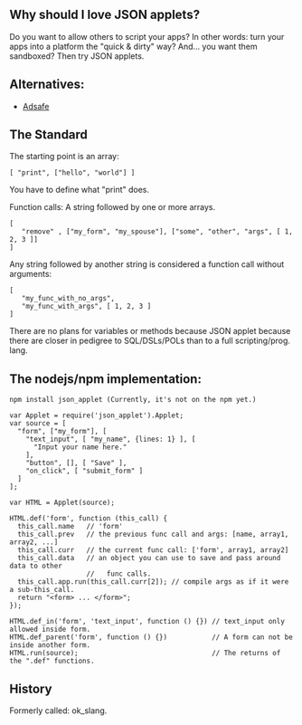 
Why should I love JSON applets?
-------------------------------

Do you want to allow others to script your apps? In other words: turn your apps into a
platform the "quick & dirty" way? And... you want them sandboxed? Then try JSON applets. 


Alternatives:
-------------

* [Adsafe](http://www.adsafe.org/)

The Standard
-------------------------

The starting point is an array:

    [ "print", ["hello", "world"] ]

You have to define what "print" does.

Function calls: A string followed by one or more arrays.

    [
       "remove" , ["my_form", "my_spouse"], ["some", "other", "args", [ 1, 2, 3 ]]
    ]

Any string followed by another string is considered a function call without arguments:

    [
       "my_func_with_no_args",
       "my_func_with_args", [ 1, 2, 3 ]
    ]

There are no plans for variables or methods because JSON applet because
there are closer in pedigree to SQL/DSLs/POLs than to a full scripting/prog. lang.

The nodejs/npm implementation:
------------------------------

    npm install json_applet (Currently, it's not on the npm yet.)

    var Applet = require('json_applet').Applet;
    var source = [
      "form", ["my_form"], [
        "text_input", [ "my_name", {lines: 1} ], [
          "Input your name here."
        ],
        "button", [], [ "Save" ],
        "on_click", [ "submit_form" ]
      ]
    ];

    var HTML = Applet(source);

    HTML.def('form', function (this_call) {
      this_call.name   // 'form'
      this_call.prev   // the previous func call and args: [name, array1, array2, ...]
      this_call.curr   // the current func call: ['form', array1, array2]
      this_call.data   // an object you can use to save and pass around data to other
                       //   func calls.
      this_call.app.run(this_call.curr[2]); // compile args as if it were a sub-this_call.
      return "<form> ... </form>";
    });

    HTML.def_in('form', 'text_input', function () {}) // text_input only allowed inside form.
    HTML.def_parent('form', function () {})           // A form can not be inside another form.
    HTML.run(source);                                 // The returns of the ".def" functions.


History
-------

Formerly called: ok\_slang.






